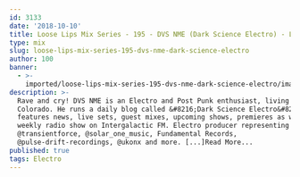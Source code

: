 ```yaml
---
id: 3133
date: '2018-10-10'
title: Loose Lips Mix Series - 195 - DVS NME (Dark Science Electro) - Loose Lips
type: mix
slug: loose-lips-mix-series-195-dvs-nme-dark-science-electro
author: 100
banner:
  - >-
    imported/loose-lips-mix-series-195-dvs-nme-dark-science-electro/image3133.jpeg
description: >-
  Rave and cry! DVS NME is an Electro and Post Punk enthusiast, living in
  Colorado. He runs a daily blog called &#8216;Dark Science Electro&#8217; which
  features news, live sets, guest mixes, upcoming shows, premieres as well as a
  weekly radio show on Intergalactic FM. Electro producer representing
  @transientforce, @solar_one_music, Fundamental Records,
  @pulse-drift-recordings, @ukonx and more. [...]Read More...
published: true
tags: Electro
---
```

